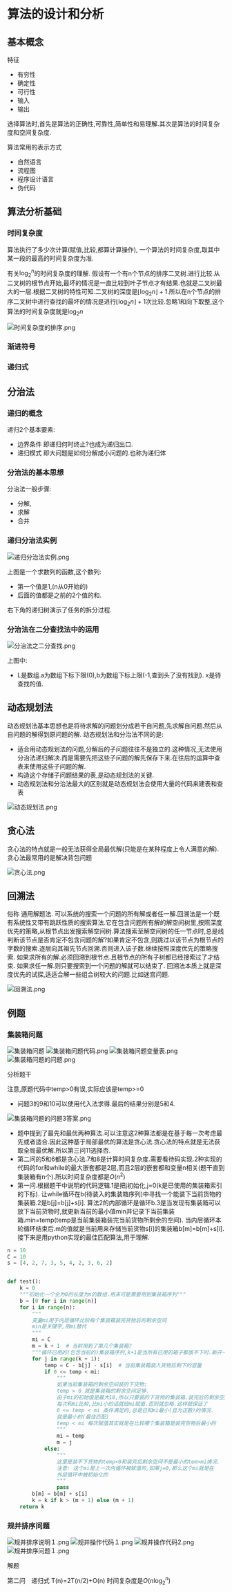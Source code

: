 # 算法的设计和分析

## 基本概念

特征

* 有穷性
* 确定性
* 可行性
* 输入
* 输出

选择算法时,首先是算法的正确性,可靠性,简单性和易理解.其次是算法的时间复杂度和空间复杂度.

算法常用的表示方式

* 自然语言
* 流程图
* 程序设计语言
* 伪代码

## 算法分析基础

### 时间复杂度

算法执行了多少次计算(赋值,比较,都算计算操作), 一个算法的时间复杂度,取其中某一段的最高的时间复杂度为准.

有关$\log_{2}^{n}$的时间复杂度的理解.
假设有一个有n个节点的排序二叉树.进行比较.从二叉树的根节点开始,最坏的情况是一直比较到叶子节点才有结果.也就是二叉树最大的一层.根据二叉树的特性可知.二叉树的深度是$\lfloor\log_{2}{n}\rfloor+1$.所以在n个节点的排序二叉树中进行查找的最坏的情况是进行$\lfloor\log_{2}{n}\rfloor+1$次比较.忽略1和向下取整,这个算法的时间复杂度就是$\log_{2}{n}$

![时间复杂度的排序.png](image/时间复杂度的排序.png)

### 渐进符号

### 递归式

## 分治法

### 递归的概念

递归2个基本要素:

* 边界条件 即递归何时终止?也成为递归出口.
* 递归模式 即大问题是如何分解成小问题的.也称为递归体

### 分治法的基本思想

分治法一般步骤:

* 分解,
* 求解
* 合并

### 递归分治法实例

![递归分治法实例.png](image/递归分治法实例.png)

上图是一个求数列的函数,这个数列:

* 第一个值是1,(n从0开始的)
* 后面的值都是之前的2个值的和.

右下角的递归树演示了任务的拆分过程.

### 分治法在二分查找法中的运用

![分治法之二分查找.png](image/分治法之二分查找.png)

上图中:

* L是数组.a为数组下标下限(0),b为数组下标上限(-1,查到头了没有找到). x是待查找的值.

## 动态规划法

动态规划法基本思想也是将待求解的问题划分成若干自问题,先求解自问题.然后从自问题的解得到原问题的解.
动态规划法和分治法不同的是:

* 适合用动态规划法的问题,分解后的子问题往往不是独立的.这种情况,无法使用分治法递归解决.而是需要先把这些子问题的解先保存下来.在往后的运算中查表来使用这些子问题的解.
* 构造这个存储子问题结果的表,是动态规划法的关键.
* 动态规划法和分治法最大的区别就是动态规划法会使用大量的代码来建表和查表

![动态规划法.png](image/动态规划法.png)

## 贪心法

贪心法的特点就是一般无法获得全局最优解(只能是在某种程度上令人满意的解).
贪心法最常用的是解决背包问题

![贪心法.png](image/贪心法.png)

## 回溯法

俗称 通用解题法. 可以系统的搜索一个问题的所有解或者任一解.回溯法是一个既有系统性又带有跳跃性质的搜索算法.它在包含问题所有解的解空间树里,按照深度优先的策略,从根节点出发搜索解空间树.算法搜索至解空间树的任一节点时,总是线判断该节点是否肯定不包含问题的解?如果肯定不包含,则跳过以该节点为根节点的字数的搜索.逐层向其祖先节点回溯.否则进入该子数.继续按照深度优先的策略搜索.
如果求所有的解.必须回溯到根节点.且根节点的所有子树都已经搜索过了才结束.
如果求任一解.则只要搜索到一个问题的解就可以结束了.
回溯法本质上就是深度优先的试探,适适合解一些组合树较大的问题.比如迷宫问题.

![回溯法.png](image/回溯法.png)

## 例题

### 集装箱问题

![集装箱问题](image/集装箱问题题干.png)
![集装箱问题代码.png](image/集装箱问题代码.png)
![集装箱问题变量表.png](image/集装箱问题变量表.png)
![集装箱问题的问题.png](image/集装箱问题的问题.png)

分析题干

注意,原题代码中temp>0有误,实际应该是temp>=0

* 问题3的9和10可以使用代入法求得.最后的结果分别是5和4.

![集装箱问题的问题3答案.png](image/集装箱问题的问题3答案.png)

* 题中提到了最先和最优两种算法.可以注意这2种算法都是在基于每一次考虑最先或者适合.因此这种基于局部最优的算法是贪心法.贪心法的特点就是无法获取全局最优解.所以第三问11选择否.
* 第二问的5和6都是贪心法.7和8是计算时间复杂度.需要看待码实现.2种实现的代码的for和while的最大嵌套都是2层,而且2层的嵌套都和变量n相关(题干直到集装箱有n个).所以时间复杂度都是$O(n^2)$
* 第一问.根据题干中说明的代码逻辑.1是把j初始化,j=0(k是已使用的集装箱索引的下标). 让while循环在b(待装入的集装箱序列)中寻找一个能装下当前货物的集装箱.2是b[j]=b[j]+s[i]. 算法2的内部循环是循环b.3是当发现有集装箱可以放下当前货物时,就更新当前的最小值min并记录下当前集装箱.min=temp(temp是当前集装箱装完当前货物所剩余的空间). 当内层循环本轮循环结束后.m的值就是当前用来存储当前货物s[i]的集装箱b[m]=b[m]+s[i]. 接下来是用python实现的最佳匹配算法,用于理解.

```python
n = 10
C = 10
s = [4, 2, 7, 3, 5, 4, 2, 3, 6, 2]


def test():
    k = 0
    """初始化一个全为0的长度为n的数组.用来可能需要用到集装箱序列"""
    b = [0 for i in range(n)]
    for i in range(n):
        """
        变量mi用于内层循环比较每个集装箱装完货物后的剩余空间
        min是关键字,用mi替代
        """
        mi = C
        m = k + 1  # 当前用到了第几个集装箱?
        """循环已用的(包含当前的)集装箱序列,k+1是当所有已用的箱子都放不下时.新开一个箱子"""
        for j in range(k + 1):
            temp = C - b[j] - s[i]  # 当前集装箱装入货物后剩下的容量
            if 0 <= temp < mi:
                """
                如果当前集装箱的剩余空间装的下货物:
                temp > 0 就是集装箱的剩余空间足够.
                由于mi的初始值是最大10,所以只要装的下货物的集装箱.装完后的剩余空间
                每次和mi比较,比mi小的话就给mi赋值.否则就忽略.这样就保证了
                0 <= temp < mi 条件满足的,总是已知mi最小(且为正数)的情况.
                就是最小的(最佳匹配)
                temp < mi 每次赋值其实就是在比较哪个集装箱是装完货物后最小的
                """
                mi = temp
                m = j
            else:
                """
                这里是装不下货物的temp<0和装完后剩余空间不是最小的tem>mi情况.
                注意: 这个mi是上一次内循环被赋值的,如果j=0,那么这个mi就是在
                外层循环中被初始化的
                """
                pass
        b[m] = b[m] + s[i]
        k = k if k > (m + 1) else (m + 1)
    return k
```

### 规并排序问题

![规并排序说明１.png](image/规并排序说明１.png)
![规并操作代码１.png](image/规并操作代码１.png)
![规并操作代码2.png](image/规并操作代码2.png)
![规并排序问题１.png](image/规并排序问题１.png)

解题

第二问　递归式 T(n)=2T(n/2)+O(n) 时间复杂度是$O(n\log_2^n)$
